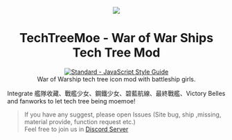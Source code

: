 <p align="center"><img src="https://github.com/harukaxxxx/TechTreeMoe/blob/master/static/images/readme_logo.png?raw=true"></p>
<h1 align="center">TechTreeMoe - War of War Ships Tech Tree Mod</h1>
<p align="center"><a href="https://standardjs.com/"><img src="https://img.shields.io/badge/code_style-standard-brightgreen.svg" alt="Standard - JavaScript Style Guide"></a><br>
War of Warship tech tree icon mod with battleship girls.</p>
<p>Integrate 艦隊收藏、戰艦少女、鋼鐵少女、碧藍航線、最終戰艦、Victory Belles and fanworks to let tech tree being moemoe!</p>
<blockquote>
<p>If you have any suggest, please open Issues (Site bug, ship ,missing, material provide, function request etc.)<br>
Feel free to join us in <a href="https://discord.gg/9jE7eP9">Discord Server</a></p>
</blockquote>
